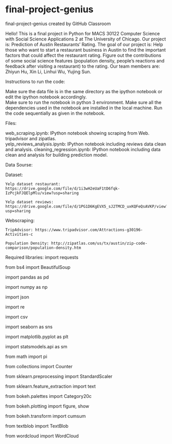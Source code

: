 # final-project-genius
final-project-genius created by GitHub Classroom


Hello! This is a final project in Python for MACS 30122 Computer Science with Social Science Applications 2 at The University of Chicago. Our project is: Prediction of Austin Restaurants’ Rating. The goal of our project is: Help those who want to start a restaurant business in Austin to find the important factors that could affect the restaurant rating. Figure out the contributions of some social science features (population density, people’s reactions and feedback after visiting a restaurant) to the rating. Our team members are: Zhiyun Hu, Xin Li, Linhui Wu, Yujing Sun.


Instructions to run the code:

  Make sure the data file is in the same directory as the ipython notebook or edit the ipython notebook accordingly.  
  Make sure to run the notebook in python 3 environment. Make sure all the dependencies used in the notebook are installed in the local machine.
  Run the code sequentially as given in the notebook.

Files:

  web_scraping.ipynb: IPython notebook showing scraping from Web. tripadvisor and zipatlas.  
  yelp_reviews_analysis.ipynb: IPython notebook including reviews data clean and analysis. 
  cleaning_regression.ipynb: IPython notebook including data clean and analysis for building prediction model.

Data Sourse:

  Dataset:
  
    Yelp dataset restaurant: https://drive.google.com/file/d/1i3wH2eUaF1tD6fqk-IzPcjkFJQElpMlu/view?usp=sharing
    
    Yelp dataset reviews: https://drive.google.com/file/d/1PG1D6KgEVX5_sJ2TMCD_uxKQFeQsAVKP/view?usp=sharing
    
  Webscraping:
  
    TripAdvisor: https://www.tripadvisor.com/Attractions-g30196-Activities-c
    
    Population Density: http://zipatlas.com/us/tx/austin/zip-code-comparison/population-density.htm


Required libraries:
  import requests
  
  from bs4 import BeautifulSoup
  
  import pandas as pd
  
  import numpy as np
  
  import json
  
  import re
  
  import csv
  
  import seaborn as sns
  
  import matplotlib.pyplot as plt
  
  import statsmodels.api as sm
  
  from math import pi
  
  from collections import Counter
  
  from sklearn.preprocessing import StandardScaler
  
  from sklearn.feature_extraction import text
  
  from bokeh.palettes import Category20c
  
  from bokeh.plotting import figure, show
  
  from bokeh.transform import cumsum
  
  from textblob import TextBlob
  
  from wordcloud import WordCloud
  
